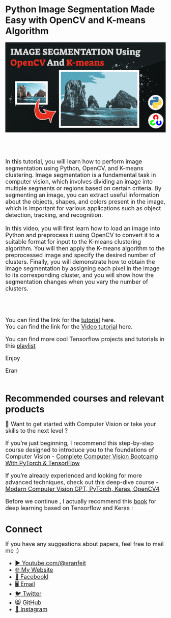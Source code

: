 # Python Image Segmentation Made Easy with OpenCV and K-means Algorithm

<p align="center">
  <img width="800" src="Image-Segmentation-Kmeans.png" "image">
</p>

##
<br/><br/> 

<font size= "4" >
In this tutorial, you will learn how to perform image segmentation using Python, OpenCV, and K-means clustering. Image segmentation is a fundamental task in computer vision, which involves dividing an image into multiple segments or regions based on certain criteria. By segmenting an image, you can extract useful information about the objects, shapes, and colors present in the image, which is important for various applications such as object detection, tracking, and recognition.
<br/><br/> 
In this video, you will first learn how to load an image into Python and preprocess it using OpenCV to convert it to a suitable format for input to the K-means clustering algorithm. You will then apply the K-means algorithm to the preprocessed image and specify the desired number of clusters. Finally, you will demonstrate how to obtain the image segmentation by assigning each pixel in the image to its corresponding cluster, and you will show how the segmentation changes when you vary the number of clusters.

<br/><br/> 

You can find the link for the [tutorial](https://eranfeit.net/python-image-segmentation-made-easy-with-opencv-and-k-means-algorithm/) here.  
You can find the link for the [Video tutorial](https://youtu.be/a2Kti9UGtrU) here. 

You can find more cool Tensorflow projects and tutorials in this [playlist](https://www.youtube.com/watch?v=fd1msoIpM5Q&list=PLdkryDe59y4bxVvpexwR6PMTHH6_vFXjA)

Enjoy

Eran
<br/><br/> 

</font>

# Recommended courses and relevant products 
<font size= "4" >

🚀 Want to get started with Computer Vision or take your skills to the next level ? 

If you’re just beginning, I recommend this step-by-step course designed to introduce you to the foundations of Computer Vision - [Complete Computer Vision Bootcamp With PyTorch & TensorFlow](https://trk.udemy.com/9LoE7E) 

If you’re already experienced and looking for more advanced techniques, check out this deep-dive course - [Modern Computer Vision GPT, PyTorch, Keras, OpenCV4](https://trk.udemy.com/EEDyMD)

Before we continue , I actually recommend this [book](https://amzn.to/3STWZ2N) for deep learning based on Tensorflow and Keras : 



</font>

# Connect

<font size= "4" >
If you have any suggestions about papers, feel free to mail me :)

- [▶️ Youtube.com/@eranfeit](youtube.com/@eranfeit?sub_confirmation=1)
- [🌐 My Website](https://eranfeit.net)
- [🐙 Facebookl](https://www.facebook.com/groups/3080601358933585)
- [🖥️ Email](mailto:feitgemel@gmail.com)
- [🐦 Twitter](https://twitter.com/eran_feit )
- [😸 GitHub](https://github.com/feitgemel)
- [📸 Instagram](https://www.instagram.com/eran_feit/)
</font>

